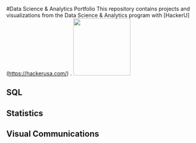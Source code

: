 #Data Science & Analytics Portfolio
This repository contains projects and visualizations from
the Data Science & Analytics program with
[HackerU] (https://hackerusa.com/) .
<img
src="https://github.com/wiazur/data-analytics-portfolio/b
lob/main/hackeru-logo.png" width="150"/>
## SQL
## Statistics
## Visual Communications
